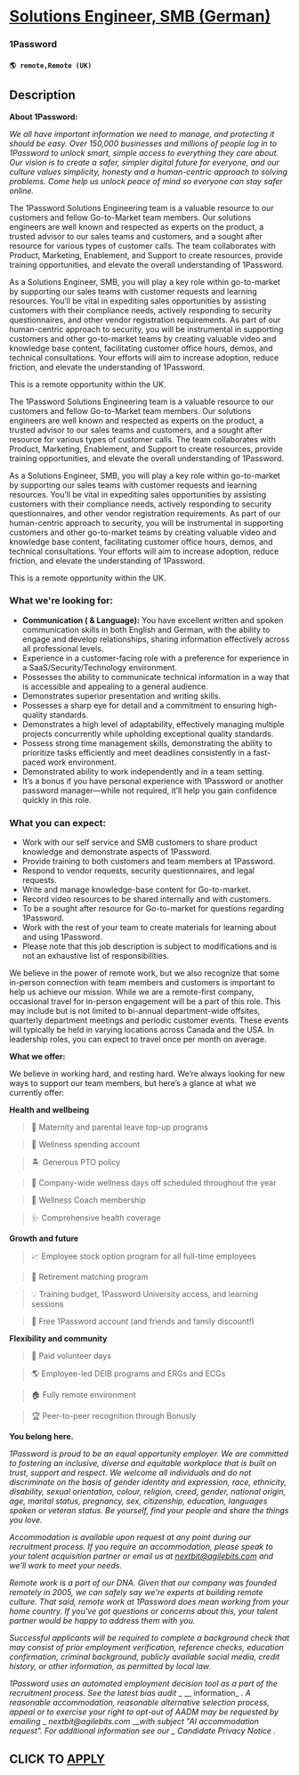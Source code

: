 # [Solutions Engineer, SMB (German)](https://www.remotewlb.com/apply/solutions-engineer-smb-german)  
### 1Password  
#### `🌎 remote,Remote (UK)`  

## Description

 **About 1Password:**

 _We all have important information we need to manage, and protecting it should be easy. Over 150,000 businesses and millions of people log in to 1Password to unlock smart, simple access to everything they care about. Our vision is to create a safer, simpler digital future for everyone, and our culture values simplicity, honesty and a human-centric approach to solving problems. Come help us unlock peace of mind so everyone can stay safer online._

  

The 1Password Solutions Engineering team is a valuable resource to our customers and fellow Go-to-Market team members. Our solutions engineers are well known and respected as experts on the product, a trusted advisor to our sales teams and customers, and a sought after resource for various types of customer calls. The team collaborates with Product, Marketing, Enablement, and Support to create resources, provide training opportunities, and elevate the overall understanding of 1Password.

  

As a Solutions Engineer, SMB, you will play a key role within go-to-market by supporting our sales teams with customer requests and learning resources. You’ll be vital in expediting sales opportunities by assisting customers with their compliance needs, actively responding to security questionnaires, and other vendor registration requirements. As part of our human-centric approach to security, you will be instrumental in supporting customers and other go-to-market teams by creating valuable video and knowledge base content, facilitating customer office hours, demos, and technical consultations. Your efforts will aim to increase adoption, reduce friction, and elevate the understanding of 1Password.

  

This is a remote opportunity within the UK.

  

The 1Password Solutions Engineering team is a valuable resource to our customers and fellow Go-to-Market team members. Our solutions engineers are well known and respected as experts on the product, a trusted advisor to our sales teams and customers, and a sought after resource for various types of customer calls. The team collaborates with Product, Marketing, Enablement, and Support to create resources, provide training opportunities, and elevate the overall understanding of 1Password.

  

As a Solutions Engineer, SMB, you will play a key role within go-to-market by supporting our sales teams with customer requests and learning resources. You’ll be vital in expediting sales opportunities by assisting customers with their compliance needs, actively responding to security questionnaires, and other vendor registration requirements. As part of our human-centric approach to security, you will be instrumental in supporting customers and other go-to-market teams by creating valuable video and knowledge base content, facilitating customer office hours, demos, and technical consultations. Your efforts will aim to increase adoption, reduce friction, and elevate the understanding of 1Password.

  

This is a remote opportunity within the UK.

  

### What we're looking for:

*  **Communication ( & Language):** You have excellent written and spoken communication skills in both English and German, with the ability to engage and develop relationships, sharing information effectively across all professional levels.
* Experience in a customer-facing role with a preference for experience in a SaaS/Security/Technology environment. 
* Possesses the ability to communicate technical information in a way that is accessible and appealing to a general audience. 
* Demonstrates superior presentation and writing skills. 
* Possesses a sharp eye for detail and a commitment to ensuring high-quality standards. 
* Demonstrates a high level of adaptability, effectively managing multiple projects concurrently while upholding exceptional quality standards. 
* Possess strong time management skills, demonstrating the ability to prioritize tasks efficiently and meet deadlines consistently in a fast-paced work environment. 
* Demonstrated ability to work independently and in a team setting. 
* It’s a bonus if you have personal experience with 1Password or another password manager—while not required, it’ll help you gain confidence quickly in this role. 

  

### What you can expect:

* Work with our self service and SMB customers to share product knowledge and demonstrate aspects of 1Password. 
* Provide training to both customers and team members at 1Password. 
* Respond to vendor requests, security questionnaires, and legal requests. 
* Write and manage knowledge-base content for Go-to-market. 
* Record video resources to be shared internally and with customers. 
* To be a sought after resource for Go-to-market for questions regarding 1Password. 
* Work with the rest of your team to create materials for learning about and using 1Password. 
* Please note that this job description is subject to modifications and is not an exhaustive list of responsibilities. 

  

We believe in the power of remote work, but we also recognize that some in-person connection with team members and customers is important to help us achieve our mission. While we are a remote-first company, occasional travel for in-person engagement will be a part of this role. This may include but is not limited to bi-annual department-wide offsites, quarterly department meetings and periodic customer events. These events will typically be held in varying locations across Canada and the USA. In leadership roles, you can expect to travel once per month on average.

  

 **What we offer:**

  

We believe in working hard, and resting hard. We’re always looking for new ways to support our team members, but here’s a glance at what we currently offer:

  

**Health and wellbeing**

> 👶 Maternity and parental leave top-up programs

> 👟 Wellness spending account

> 🏝 Generous PTO policy

> 💖 Company-wide wellness days off scheduled throughout the year

> 🧠 Wellness Coach membership

> 🩺 Comprehensive health coverage

  

 **Growth and future**

> 📈 Employee stock option program for all full-time employees

> 💸 Retirement matching program

> 💡 Training budget, 1Password University access, and learning sessions

> 🔑 Free 1Password account (and friends and family discount!)

  

**Flexibility and community**

> 🤝 Paid volunteer days

> 🌎 Employee-led DEIB programs and ERGs and ECGs

> 🏠 Fully remote environment

> 🏆 Peer-to-peer recognition through Bonusly

  

**You belong here.**

  

 _1Password is proud to be an equal opportunity employer. We are committed to fostering an inclusive, diverse and equitable workplace that is built on trust, support and respect. We welcome all individuals and do not discriminate on the basis of gender identity and expression, race, ethnicity, disability, sexual orientation, colour, religion, creed, gender, national origin, age, marital status, pregnancy, sex, citizenship, education, languages spoken or veteran status. Be yourself, find your people and share the things you love._

  

 _Accommodation is available upon request at any point during our recruitment process. If you require an accommodation, please speak to your talent acquisition partner or email us at nextbit@agilebits.com and we’ll work to meet your needs._

  

 _Remote work is a part of our DNA. Given that our company was founded remotely in 2005, we can safely say we're experts at building remote culture. That said, remote work at 1Password does mean working from your home country. If you've got questions or concerns about this, your talent partner would be happy to address them with you._

  

 _Successful applicants will be required to complete a background check that may consist of prior employment verification, reference checks, education confirmation, criminal background, publicly available social media, credit history, or other information, as permitted by local law._

  

 _1Password uses an automated employment decision tool as a part of the recruitment process. See the latest bias audit_ _ __ information_ _. A reasonable accommodation, reasonable alternative selection process, appeal or to exercise your right to opt-out of AADM may be requested by emailing_ _ _nextbit@agilebits.com_ ____with subject "AI accommodation request". For additional information see our_ _ _Candidate Privacy Notice__ _._

  
## CLICK TO [APPLY](https://www.remotewlb.com/apply/solutions-engineer-smb-german)

